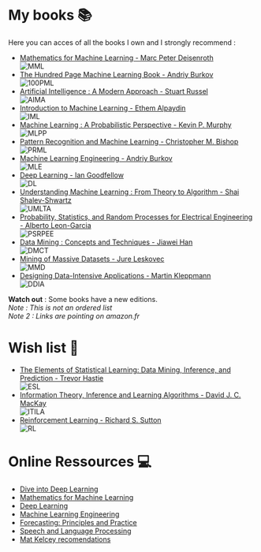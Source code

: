 # My books 📚
Here you can acces of all the books I own and I strongly recommend :

- [Mathematics for Machine Learning - Marc Peter Deisenroth](https://www.amazon.fr/Mathematics-Machine-Learning-Peter-Deisenroth/dp/110845514X/ref=sr_1_1?__mk_fr_FR=%C3%85M%C3%85%C5%BD%C3%95%C3%91&dchild=1&keywords=Mathematics+for+Machine+Learning&qid=1619962004&sr=8-1)  
![MML](https://github.com/lbaret/my_books/blob/master/img/MML.jpg)
- [The Hundred Page Machine Learning Book - Andriy Burkov](https://www.amazon.fr/Hundred-Page-Machine-Learning-Book/dp/199957950X/ref=sr_1_2?__mk_fr_FR=%C3%85M%C3%85%C5%BD%C3%95%C3%91&dchild=1&keywords=Hundred+Machine+Learning+book&qid=1619962050&sr=8-2)  
![100PML](https://github.com/lbaret/my_books/blob/master/img/100PML.jpg)
- [Artificial Intelligence : A Modern Approach - Stuart Russel](https://www.amazon.fr/Artificial-Intelligence-Approach-Stuart-Russell/dp/0134610997/ref=sr_1_1?__mk_fr_FR=%C3%85M%C3%85%C5%BD%C3%95%C3%91&crid=1RH5GYSJ12M1T&dchild=1&keywords=artificial+intelligence+a+modern+approach&qid=1619962104&sprefix=Artificial+Intelligence+A+m%2Caps%2C268&sr=8-1)  
![AIMA](https://github.com/lbaret/my_books/blob/master/img/AIMA.jpg)
- [Introduction to Machine Learning - Ethem Alpaydin](https://www.amazon.fr/Introduction-Learning-Adaptive-Computation-Hardcover/dp/B011DAZV7C/ref=sr_1_1?__mk_fr_FR=%C3%85M%C3%85%C5%BD%C3%95%C3%91&dchild=1&keywords=Introduction+to+machine+learning+3rd+Edition&qid=1619963141&sr=8-1)  
![IML](https://github.com/lbaret/my_books/blob/master/img/IML.jpg)
- [Machine Learning : A Probabilistic Perspective - Kevin P. Murphy](https://www.amazon.fr/Machine-Learning-Probabilistic-Kevin-Murphy/dp/0262018020/ref=sr_1_1?__mk_fr_FR=%C3%85M%C3%85%C5%BD%C3%95%C3%91&dchild=1&keywords=Machine+Learning+a+Probabilistic+Perspective&qid=1619962225&sr=8-1)  
![MLPP](https://github.com/lbaret/my_books/blob/master/img/MLPP.jpg)
- [Pattern Recognition and Machine Learning - Christopher M. Bishop](https://www.amazon.fr/Pattern-Recognition-Machine-Learning-Christopher/dp/0387310738/ref=sr_1_1?__mk_fr_FR=%C3%85M%C3%85%C5%BD%C3%95%C3%91&crid=2JC52340R9SO4&dchild=1&keywords=pattern+recognition+and+machine+learning&qid=1619962276&sprefix=Pattern+recogniti%2Caps%2C241&sr=8-1)  
![PRML](https://github.com/lbaret/my_books/blob/master/img/PRML.jpg)
- [Machine Learning Engineering - Andriy Burkov](https://www.amazon.fr/Machine-Learning-Engineering-Andriy-Burkov/dp/1777005469/ref=sr_1_1?__mk_fr_FR=%C3%85M%C3%85%C5%BD%C3%95%C3%91&dchild=1&keywords=Machine+Learning+Engineering&qid=1619962316&sr=8-1)  
![MLE](https://github.com/lbaret/my_books/blob/master/img/MLE.jpg)
- [Deep Learning - Ian Goodfellow](https://www.amazon.fr/Deep-Learning-Yoshua-Bengio/dp/0262035618/ref=sr_1_1?__mk_fr_FR=%C3%85M%C3%85%C5%BD%C3%95%C3%91&dchild=1&keywords=Deep+Learning&qid=1619962386&sr=8-1)  
![DL](https://github.com/lbaret/my_books/blob/master/img/DL.jpg)
- [Understanding Machine Learning : From Theory to Algorithm - Shai Shalev-Shwartz](https://www.amazon.fr/Understanding-Machine-Learning-Theory-Algorithms/dp/1107057132/ref=sr_1_1?__mk_fr_FR=%C3%85M%C3%85%C5%BD%C3%95%C3%91&dchild=1&keywords=Understanding+Machine+Learning+%3A+From+Theory+to+Algorithm&qid=1619962423&sr=8-1)  
![UMLTA](https://github.com/lbaret/my_books/blob/master/img/UMLTA.jpg)
- [Probability, Statistics, and Random Processes for Electrical Engineering - Alberto Leon-Garcia](https://www.amazon.fr/Probability-Statistics-Processes-Electrical-Engineering/dp/0133356663/ref=sr_1_1?__mk_fr_FR=%C3%85M%C3%85%C5%BD%C3%95%C3%91&dchild=1&keywords=Probability%2C+Statistics+and+Random+Processes+for+electrical+engineering&qid=1619962512&sr=8-1)  
![PSRPEE](https://github.com/lbaret/my_books/blob/master/img/PSRPEE.jpg)
- [Data Mining : Concepts and Techniques - Jiawei Han](https://www.amazon.fr/Data-Mining-Techniques-Jiawei-Han/dp/0123814790/ref=sr_1_8?__mk_fr_FR=%C3%85M%C3%85%C5%BD%C3%95%C3%91&dchild=1&keywords=Data+Mining&qid=1619963046&sr=8-8)  
![DMCT](https://github.com/lbaret/my_books/blob/master/img/DMCT.jpg)
- [Mining of Massive Datasets - Jure Leskovec](https://www.amazon.fr/Mining-Massive-Datasets-Jure-Leskovec/dp/1107077230/ref=sr_1_1?__mk_fr_FR=%C3%85M%C3%85%C5%BD%C3%95%C3%91&dchild=1&keywords=Mining+of+massive+datasets&qid=1619963097&sr=8-1)  
![MMD](https://github.com/lbaret/my_books/blob/master/img/MMD.jpg)
- [Designing Data-Intensive Applications - Martin Kleppmann](https://www.amazon.fr/Designing-Data-Intensive-Applications-Martin-Kleppmann/dp/1449373321/ref=sr_1_1?__mk_fr_FR=%C3%85M%C3%85%C5%BD%C3%95%C3%91&crid=3BVFKV41E5TEN&dchild=1&keywords=designing+data-intensive+applications&qid=1619963238&sprefix=Designing+Data-Int%2Caps%2C237&sr=8-1)  
![DDIA](https://github.com/lbaret/my_books/blob/master/img/DDIA.jpg)


**Watch out** : Some books have a new editions.   
*Note : This is not an ordered list*  
*Note 2 : Links are pointing on amazon.fr*

# Wish list 📃

- [The Elements of Statistical Learning: Data Mining, Inference, and Prediction - Trevor Hastie](https://www.amazon.fr/Elements-Statistical-Learning-Inference-Prediction/dp/0387848576/ref=sr_1_1?__mk_fr_FR=%C3%85M%C3%85%C5%BD%C3%95%C3%91&dchild=1&keywords=The+Elements+of+Statistical+Learning%3A+Data+Mining%2C+Inference%2C+and+Prediction&qid=1619963378&sr=8-1)  
![ESL](https://github.com/lbaret/my_books/blob/master/img/ESL.jpg)
- [Information Theory, Inference and Learning Algorithms - David J. C. MacKay](https://www.amazon.fr/Information-Theory-Inference-Learning-Algorithms/dp/0521642981/ref=sr_1_1?__mk_fr_FR=%C3%85M%C3%85%C5%BD%C3%95%C3%91&dchild=1&keywords=Information+Theory%2C+Inference+and+Learning+Algorithms&qid=1619963413&sr=8-1)  
![ITILA](https://github.com/lbaret/my_books/blob/master/img/ITILA.jpg)
- [Reinforcement Learning - Richard S. Sutton](https://www.amazon.fr/Reinforcement-Learning-Introduction-Richard-Sutton/dp/0262039249/ref=sr_1_1?__mk_fr_FR=%C3%85M%C3%85%C5%BD%C3%95%C3%91&dchild=1&keywords=Reinforcement+Learning&qid=1619963456&sr=8-1)  
![RL](https://github.com/lbaret/my_books/blob/master/img/RL.jpg)

# Online Ressources 💻

- [Dive into Deep Learning](https://d2l.ai/index.html)
- [Mathematics for Machine Learning](https://mml-book.github.io/)
- [Deep Learning](https://www.deeplearningbook.org/)
- [Machine Learning Engineering](http://www.mlebook.com/wiki/doku.php)
- [Forecasting: Principles and Practice](https://otexts.com/fpp3/)
- [Speech and Language Processing](https://web.stanford.edu/~jurafsky/slp3/)
- [Mat Kelcey recomendations](http://matpalm.com/blog/cool_machine_learning_books/)